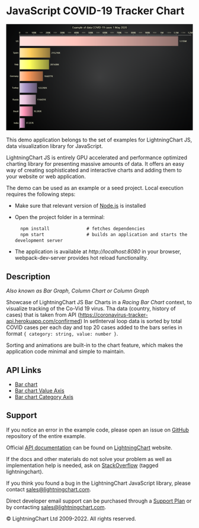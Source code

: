 # JavaScript COVID-19 Tracker Chart

![JavaScript COVID-19 Tracker Chart](racingBars-darkGold.png)

This demo application belongs to the set of examples for LightningChart JS, data visualization library for JavaScript.

LightningChart JS is entirely GPU accelerated and performance optimized charting library for presenting massive amounts of data. It offers an easy way of creating sophisticated and interactive charts and adding them to your website or web application.

The demo can be used as an example or a seed project. Local execution requires the following steps:

-   Make sure that relevant version of [Node.js](https://nodejs.org/en/download/) is installed
-   Open the project folder in a terminal:

          npm install              # fetches dependencies
          npm start                # builds an application and starts the development server

-   The application is available at _http://localhost:8080_ in your browser, webpack-dev-server provides hot reload functionality.


## Description

_Also known as Bar Graph, Column Chart or Column Graph_

Showcase of LightningChart JS Bar Charts in a _Racing Bar Chart_ context, to visualize tracking of the Co-Vid 19 virus.
Tha data (country, history of cases) that is taken from API (https://coronavirus-tracker-api.herokuapp.com/confirmed)
In setInterval loop data is sorted by total COVID cases per each day and top 20 cases added to
the bars series in format `{ category: string, value: number }`.

Sorting and animations are built-in to the chart feature, which makes the application code minimal and simple to maintain.


## API Links

* [Bar chart]
* [Bar chart Value Axis]
* [Bar chart Category Axis]


## Support

If you notice an error in the example code, please open an issue on [GitHub][0] repository of the entire example.

Official [API documentation][1] can be found on [LightningChart][2] website.

If the docs and other materials do not solve your problem as well as implementation help is needed, ask on [StackOverflow][3] (tagged lightningchart).

If you think you found a bug in the LightningChart JavaScript library, please contact sales@lightningchart.com.

Direct developer email support can be purchased through a [Support Plan][4] or by contacting sales@lightningchart.com.

[0]: https://github.com/Arction/
[1]: https://lightningchart.com/lightningchart-js-api-documentation/
[2]: https://lightningchart.com
[3]: https://stackoverflow.com/questions/tagged/lightningchart
[4]: https://lightningchart.com/support-services/

© LightningChart Ltd 2009-2022. All rights reserved.


[Bar chart]: https://lightningchart.com/js-charts/api-documentation/v6.0.0/classes/BarChart.html
[Bar chart Value Axis]: https://lightningchart.com/js-charts/api-documentation/v6.0.0/classes/BarChartValueAxis.html
[Bar chart Category Axis]: https://lightningchart.com/js-charts/api-documentation/v6.0.0/classes/BarChartCategoryAxis.html


